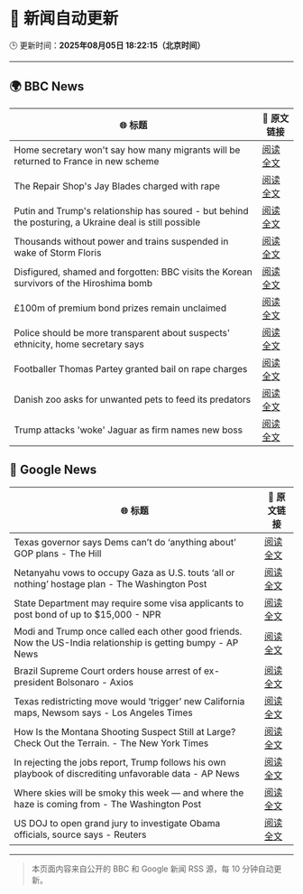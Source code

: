 # 🧠 新闻自动更新

🕒 更新时间：**2025年08月05日 18:22:15（北京时间）**

---

## 🌍 BBC News

| 🌐 标题 | 🔗 原文链接 |
|--------|-------------|
| Home secretary won't say how many migrants will be returned to France in new scheme | [阅读全文](https://www.bbc.com/news/articles/cewykzegy4qo?at_medium=RSS&at_campaign=rss) |
| The Repair Shop's Jay Blades charged with rape | [阅读全文](https://www.bbc.com/news/articles/c5yl63965q0o?at_medium=RSS&at_campaign=rss) |
| Putin and Trump's relationship has soured - but behind the posturing, a Ukraine deal is still possible | [阅读全文](https://www.bbc.com/news/articles/cj4wn1j7w1jo?at_medium=RSS&at_campaign=rss) |
| Thousands without power and trains suspended in wake of Storm Floris | [阅读全文](https://www.bbc.com/news/articles/c0j9g25q5eyo?at_medium=RSS&at_campaign=rss) |
| Disfigured, shamed and forgotten: BBC visits the Korean survivors of the Hiroshima bomb | [阅读全文](https://www.bbc.com/news/articles/cp8zlwd3e42o?at_medium=RSS&at_campaign=rss) |
| £100m of premium bond prizes remain unclaimed | [阅读全文](https://www.bbc.com/news/articles/ce3791ep6gko?at_medium=RSS&at_campaign=rss) |
| Police should be more transparent about suspects' ethnicity, home secretary says | [阅读全文](https://www.bbc.com/news/articles/c8rygx2xpy7o?at_medium=RSS&at_campaign=rss) |
| Footballer Thomas Partey granted bail on rape charges | [阅读全文](https://www.bbc.com/news/articles/c05engnv3l2o?at_medium=RSS&at_campaign=rss) |
| Danish zoo asks for unwanted pets to feed its predators | [阅读全文](https://www.bbc.com/news/articles/c0r7z2ynd2lo?at_medium=RSS&at_campaign=rss) |
| Trump attacks 'woke' Jaguar as firm names new boss | [阅读全文](https://www.bbc.com/news/articles/c0l61d5g9ggo?at_medium=RSS&at_campaign=rss) |

## 📰 Google News

| 🌐 标题 | 🔗 原文链接 |
|--------|-------------|
| Texas governor says Dems can’t do ‘anything about’ GOP plans - The Hill | [阅读全文](https://news.google.com/rss/articles/CBMinAFBVV95cUxQMGl5UjlFUXdSeHhPTGlRU1ZEVVNnejMxUFoyMUlKaWRXT29mOWh5MkRqZ2oyYjFDMUZBVzU2RjZ3QnZiZldCdHZtZS1NYlUteU5Xc0YwS3h4WGhwek9zRlFxa2g5Mk5TcXBoR3hXSFg4aTBUcmxZdW1YXzRyUXo1TmZpZk1Vd0pPcG5CX2ZEX1J6Z2FGa2Q5M3RPODXSAaIBQVVfeXFMTUNJbkxMd0hlX1VQR2UxQTFIOHNuQkJwdlRLWFBnazQ4YnVJREdNWnR1cU9xbnhNWUp5WnhqZHRUbVlhZlFtZWtVN01MdUlJcHpEanlSR2VmNXJKTFhUeUE3Q1dYa0FWVkV4bEdMbDA4X0VvX3BVWEFyS3doQkk1Nm8zeVlWQ1E4RUk0OFFCSHp3YUhBWkVrSC1yZWlEZUlLeFB3?oc=5) |
| Netanyahu vows to occupy Gaza as U.S. touts ‘all or nothing’ hostage plan - The Washington Post | [阅读全文](https://news.google.com/rss/articles/CBMipAFBVV95cUxQWUpIdURIX253TERmYlNJQzdHbjNSckFvczlxN0ZlRDZrTzU3QVlRcXFRQmpPNHJuVWxhcFo2VTBfUUZYc3Q5cl9QdjFYUExHLXcxLW55RW1neEkzTmtJNlloVWd5TGl5a1MweGtNcUM4YUJ2c2JocWJqbVRmaHd0azVJUEZVUEFBYzlCRGRROWpzTmVVbDNpcDFwcDJvVlNicEluOA?oc=5) |
| State Department may require some visa applicants to post bond of up to $15,000 - NPR | [阅读全文](https://news.google.com/rss/articles/CBMiigFBVV95cUxPMTd5cnQzajRkVURTVldMMnptTmxYQnBfZFBFNnZEbDlrcjFPcElxdng3Q3Zxem1PdlR2U1Z5dFRXM1N4ZFBBT2I1MDFHRGNwN0dQLVJkYkwyWXJZMXlobGp4cjZHZzloU2hZVlJzT0ktVklGd3pRZ1A2LXJpckQwQ292OF9xMFFCOVE?oc=5) |
| Modi and Trump once called each other good friends. Now the US-India relationship is getting bumpy - AP News | [阅读全文](https://news.google.com/rss/articles/CBMiogFBVV95cUxPSllCZ25vaTMtWlZFekdac3pfc3Q3Uzd1eWs2SjZucUdBTnpVNjNLZldpZnFCTUw1Q1N1VEFYb3JuLTM2a3Qtd2xwaGYxS2F1SEc4ejRmaEVvVXNQY3FtZHlpaE5oNDVJd2RtUEFtT1J5NXc4amhFZTlkRkVhVTRWVTNjTGVOR2ZjakpyQWptNFZpMUtMakdOV3dBRTN3TUU5dlE?oc=5) |
| Brazil Supreme Court orders house arrest of ex-president Bolsonaro - Axios | [阅读全文](https://news.google.com/rss/articles/CBMiggFBVV95cUxQWUROdWllUHZYQ25IR2RkcWFSc01CRG9WSTNzT0tydS1zWmNHN3htajVMTGR5R3BMbTVHR21nM2xtVDJyMlJzdzJLTVp3NkpiMi01TWVja0JuV3dmRE80dWtTbnJ4YkJPVkozRWZuaXh4am5pN09qdWkwU2d2N0NBOUl3?oc=5) |
| Texas redistricting move would ‘trigger’ new California maps, Newsom says - Los Angeles Times | [阅读全文](https://news.google.com/rss/articles/CBMiogFBVV95cUxNcVdhZVdrWDNZWVJHZi1QMEd4Rlg5azR0aWo4SnlZbFVDZlp6OTZtTEZWZzlqNjlUcHU1UUpXTk9weXdPMDBCS3VlLWhXdmpVWV9ONGt0YWdvcFctSmZaWmRlWTFnbjFYaUxoRVI0aC1lRDdRclNJZS1odkZXYmxqd3lYSUJXS2pXYlExMTNtRENiOW5BUjRRWHEwNkFMcXFmaGc?oc=5) |
| How Is the Montana Shooting Suspect Still at Large? Check Out the Terrain. - The New York Times | [阅读全文](https://news.google.com/rss/articles/CBMidEFVX3lxTE45VDVxcW1PdjVGM19hNmF2ZTBQbkYzNEhLNEZkcEtPaVVvRm92RTIxUS1fU3dtdUdZVjcwU1NKc0FiWkp6bnQ2Ukl5QjBEOXFwcHB5cWZfcGFKcEo0VWM3SzQ4UzBwLUhaSnNIa1JuclFwalVI?oc=5) |
| In rejecting the jobs report, Trump follows his own playbook of discrediting unfavorable data - AP News | [阅读全文](https://news.google.com/rss/articles/CBMiqgFBVV95cUxQMXhLVktjYk9Oa2NoWkVNT3RXWTJBQ1FXaDZQdHpvV3hWbmItTTFwYWZOTnV3RzF6Znh3ZVJKUzlSVkZtTVlQOURVc3NRd0dvR2gzaG45dDdaa0RoaExSV0ZWRXFIbHdhNE11VFFhWjJjNDdUWlJQS1VSVHZDNWN4NlF5X3lPMEFyWkxhVTM0dHNYaEs1ejlxMXgyQ25sZTlVMl82aFY5eHdVQQ?oc=5) |
| Where skies will be smoky this week — and where the haze is coming from - The Washington Post | [阅读全文](https://news.google.com/rss/articles/CBMiggFBVV95cUxPVmdLemZ1MnB6d0t0cUlVaklzQkk2X2JLUjY4dWtLazV0TE1POXNnZmE3aU84MUhZX1BtaDF6a1N2MllXM3EyNk5FREpnMnhEcjA5NlBFM2NoY1QxbHZlMmtmOHdtRHhsOHpOWGIyZkxHTm56d2F2b0xVR2ZmaWhjN3lR?oc=5) |
| US DOJ to open grand jury to investigate Obama officials, source says - Reuters | [阅读全文](https://news.google.com/rss/articles/CBMitgFBVV95cUxPMFpTV2JuSE1QSkh1bnBoWmdKMlpRbTJnY1RRQkJvY2wyT0NZZHJDUVpaZEJHaEY1MXdNbVppVVNSZU9DMFhBRUUtajZPeVJZNjdOSW5iNDU4YUlSdEk4NTF5d0lPU1A2eVo3ak10Q3R2RWk4QWdpMS15RVVycGJUc2lpd3JMSkVrQnBweHZOVGtSWm1BeEhuRFA5Sk5HUVNLZXVuVVBFbGVnZmdRS3FDSVVPMUk4Zw?oc=5) |

---
> 本页面内容来自公开的 BBC 和 Google 新闻 RSS 源，每 10 分钟自动更新。
